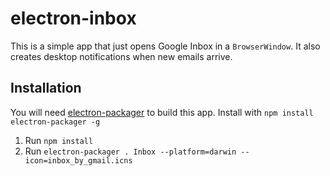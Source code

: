 # electron-inbox
This is a simple app that just opens Google Inbox in a `BrowserWindow`. It also creates desktop notifications when new emails arrive.

## Installation
You will need [electron-packager](https://github.com/electron-userland/electron-packager/blob/master/readme.md) to build this app. Install with `npm install electron-packager -g`
1. Run `npm install`
2. Run `electron-packager . Inbox --platform=darwin --icon=inbox_by_gmail.icns`

